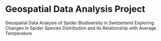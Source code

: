 # Geospatial Data Analysis Project
Geospatial Data Analysis of Spider Biodiversity in Switzerland
Exploring Changes in Spider Species Distribution and its Relationship with Average Temperature
